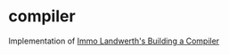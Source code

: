 # compiler

Implementation of [Immo Landwerth's Building a Compiler](https://www.youtube.com/channel/UCaFP8iQMTuPXinXBMEXsSuw)